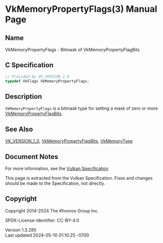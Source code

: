 # VkMemoryPropertyFlags(3) Manual Page

## Name

VkMemoryPropertyFlags - Bitmask of VkMemoryPropertyFlagBits



## <a href="#_c_specification" class="anchor"></a>C Specification

``` c
// Provided by VK_VERSION_1_0
typedef VkFlags VkMemoryPropertyFlags;
```

## <a href="#_description" class="anchor"></a>Description

`VkMemoryPropertyFlags` is a bitmask type for setting a mask of zero or
more [VkMemoryPropertyFlagBits](https://registry.khronos.org/vulkan/specs/1.3-extensions/man/html/VkMemoryPropertyFlagBits.html).

## <a href="#_see_also" class="anchor"></a>See Also

[VK_VERSION_1_0](https://registry.khronos.org/vulkan/specs/1.3-extensions/man/html/VK_VERSION_1_0.html),
[VkMemoryPropertyFlagBits](https://registry.khronos.org/vulkan/specs/1.3-extensions/man/html/VkMemoryPropertyFlagBits.html),
[VkMemoryType](https://registry.khronos.org/vulkan/specs/1.3-extensions/man/html/VkMemoryType.html)

## <a href="#_document_notes" class="anchor"></a>Document Notes

For more information, see the <a
href="https://registry.khronos.org/vulkan/specs/1.3-extensions/html/vkspec.html#VkMemoryPropertyFlags"
target="_blank" rel="noopener">Vulkan Specification</a>

This page is extracted from the Vulkan Specification. Fixes and changes
should be made to the Specification, not directly.

## <a href="#_copyright" class="anchor"></a>Copyright

Copyright 2014-2024 The Khronos Group Inc.

SPDX-License-Identifier: CC-BY-4.0

Version 1.3.285  
Last updated 2024-05-10 01:10:25 -0700
